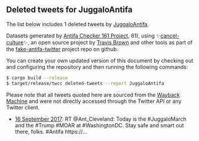 ## Deleted tweets for JuggaloAntifa

The list below includes 1 deleted tweets by
[JuggaloAntifa](https://twitter.com/JuggaloAntifa).



Datasets generated by [Antifa Checker 161 Project](https://twitter.com/antifacheck161), 61), using ✨[cancel-culture](https://github.com/travisbrown/cancel-culture)✨, an open source project by 
[Travis Brown](https://twitter.com/travisbrown) and other tools as part of the 
[fake-antifa-twitter](https://github.com/antifacheck161/fake-antifa-twitter) project repo on github.

You can create your own updated version of this document by checking out and configuring the
repository and then running the following commands:

```bash
$ cargo build --release
$ target/release/twcc deleted-tweets --report JuggaloAntifa
```

Please note that all tweets quoted here are sourced from the
[Wayback Machine](https://web.archive.org) and were not directly accessed through the Twitter API or
any Twitter client.

* [16 September 2017](https://web.archive.org/web/20170916152642/https://twitter.com/JuggaloAntifa/status/909076082988605440): RT @Ant_Cleveland: Today is the #JuggaloMarch and the #Trump #MOAR at #WashingtonDC. Stay safe and smart out there, folks. #Antifa https://… <!--909076082988605440-->

